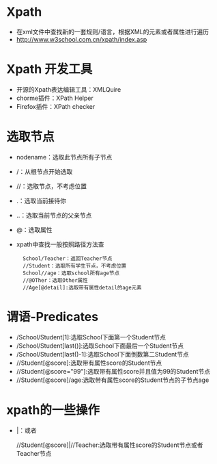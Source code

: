 # Xpath
- 在xml文件中查找新的一套规则/语言，根据XML的元素或者属性进行遍历
- http://www.w3school.com.cn/xpath/index.asp

# Xpath 开发工具
- 开源的Xpath表达编辑工具：XMLQuire
- chorme插件：XPath Helper
- Firefox插件：XPath checker

# 选取节点
- nodename：选取此节点所有子节点
- /：从根节点开始选取
- //：选取节点，不考虑位置
- .：选取当前接待你
- ..：选取当前节点的父亲节点
- @：选取属性
- xpath中查找一般按照路径方法查

        School/Teacher：返回Teacher节点
        //Student：选取所有学生节点，不考虑位置
        School//age：选取school所有age节点
        //@OTher：选取Other属性
        //Age[@detail]:选取带有属性detail的age元素
        
# 谓语-Predicates
- /School/Student[1]:选取School下面第一个Student节点
- /School/Student[last()]:选取School下面最后一个Student节点
- /School/Student[last()-1]:选取School下面倒数第二Student节点
- //Student[@score]:选取带有属性score的Student节点
- //Student[@score="99"]:选取带有属性score并且值为99的Student节点
- //Student[@score]/age:选取带有属性score的Student节点的子节点age

# xpath的一些操作
- |：或者

    //Student[@score]|//Teacher:选取带有属性score的Student节点或者Teacher节点
